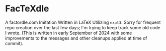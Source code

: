 # FacTeXdle

A factordle.com Imitation Written in LaTeX Utilizing ``expl3``. Sorry for frequent repo creation over the last few days; I'm trying to keep track some old code I wrote. (This is written in early September of 2024 with some improvements to the messages and other cleanups applied at time of commit).


